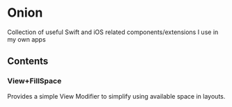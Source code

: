 # Onion

Collection of useful Swift and iOS related components/extensions I use in my own apps

## Contents
### View+FillSpace
Provides a simple View Modifier to simplify using available space in layouts.

